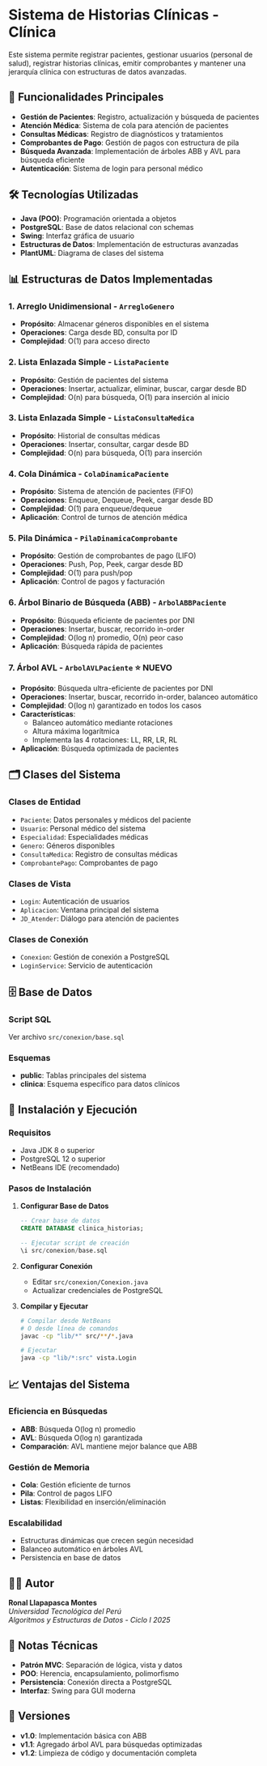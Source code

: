 # Sistema de Historias Clínicas - Clínica

Este sistema permite registrar pacientes, gestionar usuarios (personal de salud), registrar historias clínicas, emitir comprobantes y mantener una jerarquía clínica con estructuras de datos avanzadas.

## 🏥 Funcionalidades Principales

- **Gestión de Pacientes**: Registro, actualización y búsqueda de pacientes
- **Atención Médica**: Sistema de cola para atención de pacientes
- **Consultas Médicas**: Registro de diagnósticos y tratamientos
- **Comprobantes de Pago**: Gestión de pagos con estructura de pila
- **Búsqueda Avanzada**: Implementación de árboles ABB y AVL para búsqueda eficiente
- **Autenticación**: Sistema de login para personal médico

## 🛠️ Tecnologías Utilizadas

- **Java (POO)**: Programación orientada a objetos
- **PostgreSQL**: Base de datos relacional con schemas
- **Swing**: Interfaz gráfica de usuario
- **Estructuras de Datos**: Implementación de estructuras avanzadas
- **PlantUML**: Diagrama de clases del sistema

## 📊 Estructuras de Datos Implementadas

### 1. **Arreglo Unidimensional** - `ArregloGenero`
- **Propósito**: Almacenar géneros disponibles en el sistema
- **Operaciones**: Carga desde BD, consulta por ID
- **Complejidad**: O(1) para acceso directo

### 2. **Lista Enlazada Simple** - `ListaPaciente`
- **Propósito**: Gestión de pacientes del sistema
- **Operaciones**: Insertar, actualizar, eliminar, buscar, cargar desde BD
- **Complejidad**: O(n) para búsqueda, O(1) para inserción al inicio

### 3. **Lista Enlazada Simple** - `ListaConsultaMedica`
- **Propósito**: Historial de consultas médicas
- **Operaciones**: Insertar, consultar, cargar desde BD
- **Complejidad**: O(n) para búsqueda, O(1) para inserción

### 4. **Cola Dinámica** - `ColaDinamicaPaciente`
- **Propósito**: Sistema de atención de pacientes (FIFO)
- **Operaciones**: Enqueue, Dequeue, Peek, cargar desde BD
- **Complejidad**: O(1) para enqueue/dequeue
- **Aplicación**: Control de turnos de atención médica

### 5. **Pila Dinámica** - `PilaDinamicaComprobante`
- **Propósito**: Gestión de comprobantes de pago (LIFO)
- **Operaciones**: Push, Pop, Peek, cargar desde BD
- **Complejidad**: O(1) para push/pop
- **Aplicación**: Control de pagos y facturación

### 6. **Árbol Binario de Búsqueda (ABB)** - `ArbolABBPaciente`
- **Propósito**: Búsqueda eficiente de pacientes por DNI
- **Operaciones**: Insertar, buscar, recorrido in-order
- **Complejidad**: O(log n) promedio, O(n) peor caso
- **Aplicación**: Búsqueda rápida de pacientes

### 7. **Árbol AVL** - `ArbolAVLPaciente` ⭐ **NUEVO**
- **Propósito**: Búsqueda ultra-eficiente de pacientes por DNI
- **Operaciones**: Insertar, buscar, recorrido in-order, balanceo automático
- **Complejidad**: O(log n) garantizado en todos los casos
- **Características**: 
  - Balanceo automático mediante rotaciones
  - Altura máxima logarítmica
  - Implementa las 4 rotaciones: LL, RR, LR, RL
- **Aplicación**: Búsqueda optimizada de pacientes

## 🗂️ Clases del Sistema

### **Clases de Entidad**
- `Paciente`: Datos personales y médicos del paciente
- `Usuario`: Personal médico del sistema
- `Especialidad`: Especialidades médicas
- `Genero`: Géneros disponibles
- `ConsultaMedica`: Registro de consultas médicas
- `ComprobantePago`: Comprobantes de pago

### **Clases de Vista**
- `Login`: Autenticación de usuarios
- `Aplicacion`: Ventana principal del sistema
- `JD_Atender`: Diálogo para atención de pacientes

### **Clases de Conexión**
- `Conexion`: Gestión de conexión a PostgreSQL
- `LoginService`: Servicio de autenticación

## 🗄️ Base de Datos

### **Script SQL**
Ver archivo `src/conexion/base.sql`

### **Esquemas**
- **public**: Tablas principales del sistema
- **clinica**: Esquema específico para datos clínicos

## 🚀 Instalación y Ejecución

### **Requisitos**
- Java JDK 8 o superior
- PostgreSQL 12 o superior
- NetBeans IDE (recomendado)

### **Pasos de Instalación**

1. **Configurar Base de Datos**
   ```sql
   -- Crear base de datos
   CREATE DATABASE clinica_historias;
   
   -- Ejecutar script de creación
   \i src/conexion/base.sql
   ```

2. **Configurar Conexión**
   - Editar `src/conexion/Conexion.java`
   - Actualizar credenciales de PostgreSQL

3. **Compilar y Ejecutar**
   ```bash
   # Compilar desde NetBeans
   # O desde línea de comandos
   javac -cp "lib/*" src/**/*.java
   
   # Ejecutar
   java -cp "lib/*:src" vista.Login
   ```

## 📈 Ventajas del Sistema

### **Eficiencia en Búsquedas**
- **ABB**: Búsqueda O(log n) promedio
- **AVL**: Búsqueda O(log n) garantizada
- **Comparación**: AVL mantiene mejor balance que ABB

### **Gestión de Memoria**
- **Cola**: Gestión eficiente de turnos
- **Pila**: Control de pagos LIFO
- **Listas**: Flexibilidad en inserción/eliminación

### **Escalabilidad**
- Estructuras dinámicas que crecen según necesidad
- Balanceo automático en árboles AVL
- Persistencia en base de datos

## 👨‍💻 Autor
**Ronal Llapapasca Montes**  
*Universidad Tecnológica del Perú*  
*Algoritmos y Estructuras de Datos - Ciclo I 2025*

## 📝 Notas Técnicas

- **Patrón MVC**: Separación de lógica, vista y datos
- **POO**: Herencia, encapsulamiento, polimorfismo
- **Persistencia**: Conexión directa a PostgreSQL
- **Interfaz**: Swing para GUI moderna

## 🔄 Versiones

- **v1.0**: Implementación básica con ABB
- **v1.1**: Agregado árbol AVL para búsquedas optimizadas
- **v1.2**: Limpieza de código y documentación completa

